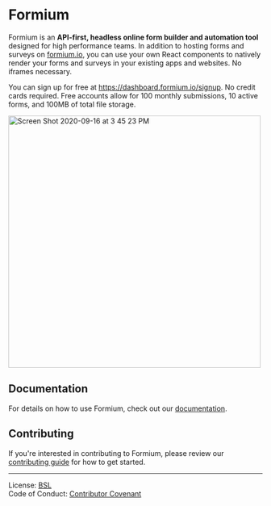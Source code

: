 # Formium

Formium is an **API-first, headless online form builder and automation tool** designed for high performance teams. In addition to hosting forms and surveys on [formium.io](https://formium.io), you can use your own React components to natively render your forms and surveys in your existing apps and websites. No iframes necessary.

You can sign up for free at https://dashboard.formium.io/signup. No credit cards required. Free accounts allow for 100 monthly submissions, 10 active forms, and 100MB of total file storage.

<img width="500" alt="Screen Shot 2020-09-16 at 3 45 23 PM" src="https://user-images.githubusercontent.com/4060187/93385376-31759a00-f834-11ea-8ddf-55279f2f3259.png">

## Documentation

For details on how to use Formium, check out our [documentation](https://formium.io/docs).

## Contributing

If you're interested in contributing to Formium, please review our [contributing guide](./.github/CONTRIBUTING.md) for how to get started.

---

License: [BSL](LICENSE)  
Code of Conduct: [Contributor Covenant](./.github/CODE_OF_CONDUCT.md)
